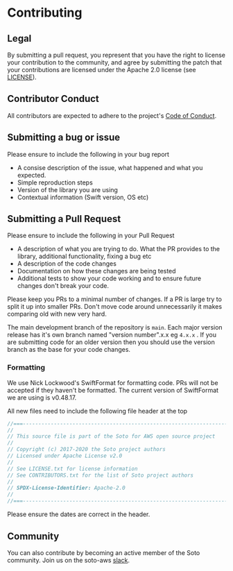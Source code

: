 # Contributing

## Legal
By submitting a pull request, you represent that you have the right to license your contribution to the community, and agree by submitting the patch
that your contributions are licensed under the Apache 2.0 license (see [LICENSE](LICENSE.txt)).

## Contributor Conduct
All contributors are expected to adhere to the project's [Code of Conduct](CODE_OF_CONDUCT.md).

## Submitting a bug or issue
Please ensure to include the following in your bug report
- A consise description of the issue, what happened and what you expected.
- Simple reproduction steps
- Version of the library you are using
- Contextual information (Swift version, OS etc)

## Submitting a Pull Request

Please ensure to include the following in your Pull Request
- A description of what you are trying to do. What the PR provides to the library, additional functionality, fixing a bug etc
- A description of the code changes
- Documentation on how these changes are being tested
- Additional tests to show your code working and to ensure future changes don't break your code.

Please keep you PRs to a minimal number of changes. If a PR is large try to split it up into smaller PRs. Don't move code around unnecessarily it makes comparing old with new very hard. 

The main development branch of the repository is  `main`. Each major version release has it's own branch named "version number".x.x eg `4.x.x` . If you are submitting code for an older version then you should use the version branch as the base for your code changes. 

### Formatting

We use Nick Lockwood's SwiftFormat for formatting code. PRs will not be accepted if they haven't be formatted. The current version of SwiftFormat we are using is v0.48.17.

All new files need to include the following file header at the top
```swift
//===----------------------------------------------------------------------===//
//
// This source file is part of the Soto for AWS open source project
//
// Copyright (c) 2017-2020 the Soto project authors
// Licensed under Apache License v2.0
//
// See LICENSE.txt for license information
// See CONTRIBUTORS.txt for the list of Soto project authors
//
// SPDX-License-Identifier: Apache-2.0
//
//===----------------------------------------------------------------------===//
```
Please ensure the dates are correct in the header.

## Community

You can also contribute by becoming an active member of the Soto community.  Join us on the soto-aws [slack](https://join.slack.com/t/soto-project/shared_invite/zt-juqk6l9w-z9zruW5pjlod4AscdWlz7Q).
